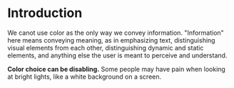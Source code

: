 # Introduction

We canot use color as the only way we convey information. "Information" here means conveying meaning, as in emphasizing text, distinguishing visual elements from each other, distinguishing dynamic and static elements, and anything else the user is meant to perceive and understand.

**Color choice can be disabling.** Some people may have pain when looking at bright lights, like a white background on a screen.